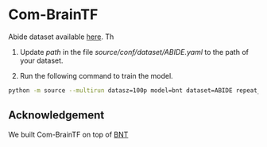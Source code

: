 # Com-BrainTF

Abide dataset available [here](https://drive.google.com/file/d/1rTmBuLbMNu-vW7g43eSu21ur1Sc4oVHh/view?usp=sharing).
Th

1. Update *path* in the file *source/conf/dataset/ABIDE.yaml* to the path of your dataset.

2. Run the following command to train the model.

```bash
python -m source --multirun datasz=100p model=bnt dataset=ABIDE repeat_time=5 preprocess=mixup
```

## Acknowledgement

We built Com-BrainTF on top of [BNT](https://github.com/Wayfear/BrainNetworkTransformer/tree/main)
